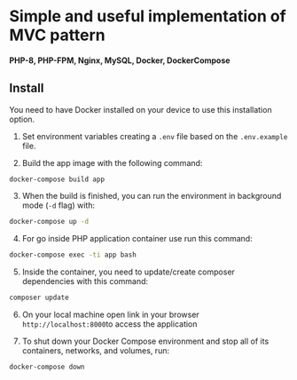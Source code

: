 # Simple and useful implementation of MVC pattern 
#### PHP-8, PHP-FPM, Nginx, MySQL, Docker, DockerCompose

## Install
You need to have Docker installed on your device to use this installation option.

1. Set environment variables creating a `.env` file based on the `.env.example` file.

2. Build the app image with the following command:

```bash
docker-compose build app
```

3. When the build is finished, you can run the environment in background mode (`-d` flag) with:

```bash
docker-compose up -d
```
4. For go inside PHP application container use run this command:

```bash
docker-compose exec -ti app bash
```
5. Inside the container, you need to update/create composer dependencies with this command:

```bash
composer update
```

6. On your local machine open link in your browser `http://localhost:8000`to access the application

7. To shut down your Docker Compose environment and stop all of its containers, networks, and volumes, run:

```bash
docker-compose down
```
